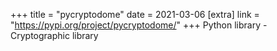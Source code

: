 +++
title = "pycryptodome"
date = 2021-03-06
[extra]
link = "https://pypi.org/project/pycryptodome/"
+++
Python library - Cryptographic library

